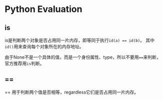 # Python Evaluation

## is
is是判断两个对象是否占用同一片内存，即等同于执行`id(a) == id(b)`。
其中`id()`用来查询每个对象所在的内存地址。

由于None不是一个具体的值，而是一个身份属性、type，所以不要用`==`来判断，官方推荐用`is`判断。

## ==
== 用于判断两个值是否相等，regardless它们是否占用同一片内存。
